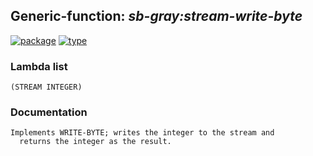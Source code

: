 ## Generic-function: ***sb-gray:stream-write-byte***
[![package](https://img.shields.io/badge/Package-SB--GRAY-5f9ea0.svg?style=social&colorA=999999)](../) [![type](https://img.shields.io/badge/Type-Generic--Function-5f9ea0.svg?style=social&colorA=999999)](../#generic-function) 
### Lambda list
```
(STREAM INTEGER)
```
### Documentation
```
Implements WRITE-BYTE; writes the integer to the stream and
  returns the integer as the result.
```
